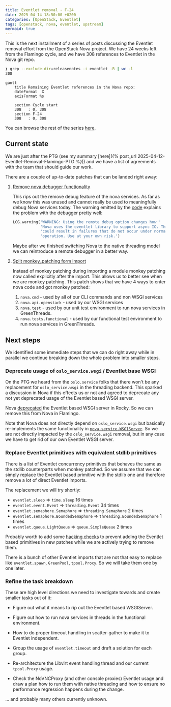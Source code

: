 ```yaml
---
title: Eventlet removal - F-24
date: 2025-04-14 18:50:00 +0200
categories: [OpenStack, Eventlet]
tags: [openstack, nova, eventlet, upstream]
mermaid: true
---
```


This is the next installment of a series of posts discussing the Eventlet
removal effort from the OpenStack Nova project. We have 24 weeks left from the
Flamingo cycle, and we have 308 references to Eventlet in the Nova git repo.

```bash
❯ grep --exclude-dir=releasenotes -i eventlet -R | wc -l
308
```

```mermaid
gantt
    title Remaining Eventlet references in the Nova repo:
    dateFormat  X
    axisFormat %s

    section Cycle start
    308   : 0, 308
    section F-24
    308   : 0, 308
```

You can browse the rest of the series
[here](https://gibizer.github.io/categories/eventlet/).

## Current state

We are just after the PTG (see my summary
[here]({% post_url 2025-04-12-Eventlet-Removal-Flamingo-PTG %})) and we
have a list of agreements with the team that should guide our work.

There are a couple of up-to-date patches that can be landed right away:

1. [Remove nova debugger functionality](
https://review.opendev.org/c/openstack/nova/+/922496)

   This rips out the remove debug feature of the nova services. As far as we
   know this was unused and cannot really be used to meaningfully
   debug Nova services today. The warning emitted by the
   [code](https://review.opendev.org/c/openstack/nova/+/922496/7/nova/debugger.py#b57)
   explains the problem with the debugger pretty well:

   ```python
   LOG.warning('WARNING: Using the remote debug option changes how '
               'Nova uses the eventlet library to support async IO. This '
               'could result in failures that do not occur under normal '
               'operation. Use at your own risk.')
   ```

   Maybe after we finished switching Nova to the native threading model we can
   reintroduce a remote debugger in a better way.

2. [Split monkey_patching form import](
https://review.opendev.org/c/openstack/nova/+/922425)

    Instead of monkey patching during importing a module monkey patching now
    called explicitly after the import. This allows us to better see when
    we are monkey patching. This patch shows that we have 4 ways to enter
    nova code and got monkey patched:

    1. `nova.cmd` - used by all of our CLI commands and non WSGI services
    2. `nova.api.openstack` - used by our WSGI services
    3. `nova.test` - used by our unit test environment to run nova services in
       GreenThreads.
    4. `nova.tests.functional` - used by our functional test environment to run
    nova services in GreenThreads.

## Next steps

We identified some immediate steps that we can do right away while in parallel
we continue breaking down the whole problem into smaller steps.

### Deprecate usage of `oslo_service.wsgi` / Eventlet base WSGI

On the PTG we heard from the `oslo.service` folks that there won't be any
replacement for `oslo_service.wsgi` in the threading backend. This
sparked a discussion in Nova if this effects us or not and agreed to deprecate
any not yet deprecated usage of the Eventlet based WSGI server.

Nova [deprecated](
https://github.com/openstack/nova/commit/b53d81b03cad73fac7f558d287db0354f0a46ec1)
the Eventlet based WSGI server in Rocky. So we can remove this from Nova in
Flamingo.

Note that Nova does not directly depend on `oslo_service.wsgi` but basically
re-implements the same functionality in
[`nova.service.WSGIServer`](https://github.com/openstack/nova/blob/1ad11b13884baeaa6ed9f8f5818f4d176f4d3134/nova/service.py#L330). So we are not
directly impacted by the `oslo_service.wsgi` removal, but in any case we have
to get rid of our own Eventlet WSGI server.

### Replace Eventlet primitives with equivalent stdlib primitives

There is a list of Eventlet concurrency primitives that behaves the same as
the stdlib counterparts when monkey patched. So we assume that we can simply
replace the Eventlet based primitive with the stdlib one and therefore remove
a lot of direct Eventlet imports.

The replacement we will try shortly:

* `eventlet.sleep` => `time.sleep` 16 times
* `eventlet.event.Event` => `threading.Event` 34 times
* `eventlet.semaphore.Semaphore` => `threading.Semaphore` 2 times
* `eventlet.semaphore.BoundedSemaphore` => `threading.BoundedSemaphore` 1 times
* `eventlet.queue.LightQueue` => `queue.SimpleQueue` 2 times

Probably worth to add some
[hacking checks](https://github.com/openstack/hacking) to prevent adding the
Eventlet based primitives in new patches while we are actively trying to remove
them.

There is a bunch of other Eventlet imports that are not that easy to replace
like `eventlet.spawn`, `GreenPool`, `tpool.Proxy`. So we will take them one
by one later.

### Refine the task breakdown

These are high level directions we need to investigate towards and create
smaller tasks out of it:

* Figure out what it means to rip out the Eventlet based WSGIServer.

* Figure out how to run nova services in threads in the functional environment.

* How to do proper timeout handling in scatter-gather to make it to Eventlet
  independent.

* Group the usage of `eventlet.timeout` and draft a solution for each group.

* Re-architecture the Libvirt event handling thread and our current
  `tpool.Proxy` usage.

* Check the NoVNCProxy (and other console proxies) Eventlet usage and draw a
  plan how to run them with native threading and how to ensure no performance
  regression happens during the change.

... and probably many others currently unknown.
